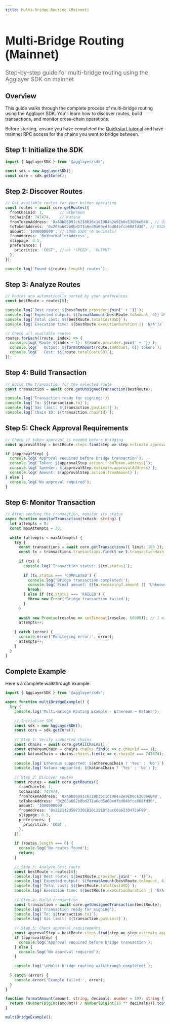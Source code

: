 ```yaml
---
title: Multi-Bridge Routing (Mainnet)
---
```


<!-- Page Header Component -->
<h1 style="text-align: left; font-size: 38px; font-weight: 700; font-family: 'Inter Tight', sans-serif;">
  Multi-Bridge Routing (Mainnet)
</h1>

<div style="text-align: left; margin: 0.5rem 0;">
  <p style="font-size: 18px; color: #666; max-width: 600px; margin: 0;">
    Step-by-step guide for multi-bridge routing using the Agglayer SDK on mainnet
  </p>
</div>

## Overview

This guide walks through the complete process of multi-bridge routing using the Agglayer SDK. You'll learn how to discover routes, build transactions, and monitor cross-chain operations.

Before starting, ensure you have completed the [Quickstart tutorial](../../quickstart.md) and have mainnet RPC access for the chains you want to bridge between.

## Step 1: Initialize the SDK

```typescript
import { AggLayerSDK } from '@agglayer/sdk';

const sdk = new AggLayerSDK();
const core = sdk.getCore();
```

## Step 2: Discover Routes

```typescript
// Get available routes for your bridge operation
const routes = await core.getRoutes({
  fromChainId: 1,       // Ethereum
  toChainId: 747474,    // Katana
  fromTokenAddress: '0xA0b86991c6218b36c1d19D4a2e9Eb0cE3606eB48', // USDC on Ethereum
  toTokenAddress: '0x203a662b0bd271a6ed5a60edfbd04bfce608fd36', // USDC on Katana
  amount: '1000000000', // 1000 USDC (6 decimals)
  fromAddress: '0xYourWalletAddress',
  slippage: 0.5,
  preferences: {
    prioritize: 'COST', // or 'SPEED', 'OUTPUT'
  },
});

console.log(`Found ${routes.length} routes`);
```

## Step 3: Analyze Routes

```typescript
// Routes are automatically sorted by your preferences
const bestRoute = routes[0];

console.log(`Best route: ${bestRoute.provider.join(' + ')}`);
console.log(`Expected output: ${formatAmount(bestRoute.toAmount, 6)} USDC`);
console.log(`Total cost: $${bestRoute.totalCostUSD}`);
console.log(`Execution time: ${bestRoute.executionDuration || 'N/A'}s`);

// Check all available routes
routes.forEach((route, index) => {
  console.log(`Route ${index + 1}: ${route.provider.join(' + ')}`);
  console.log(`  Output: ${formatAmount(route.toAmount, 6)} tokens`);
  console.log(`  Cost: $${route.totalCostUSD}`);
});
```

## Step 4: Build Transaction

```typescript
// Build the transaction for the selected route
const transaction = await core.getUnsignedTransaction(bestRoute);

console.log('Transaction ready for signing:');
console.log(`To: ${transaction.to}`);
console.log(`Gas limit: ${transaction.gasLimit}`);
console.log(`Chain ID: ${transaction.chainId}`);
```

## Step 5: Check Approval Requirements

```typescript
// Check if token approval is needed before bridging
const approvalStep = bestRoute.steps.find(step => step.estimate.approvalAddress);

if (approvalStep) {
  console.log('Approval required before bridge transaction');
  console.log(`Token: ${approvalStep.action.fromToken.address}`);
  console.log(`Spender: ${approvalStep.estimate.approvalAddress}`);
  console.log(`Amount: ${approvalStep.action.fromAmount}`);
} else {
  console.log('No approval required');
}
```

## Step 6: Monitor Transaction

```typescript
// After sending the transaction, monitor its status
async function monitorTransaction(txHash: string) {
  let attempts = 0;
  const maxAttempts = 20;
  
  while (attempts < maxAttempts) {
    try {
      const transactions = await core.getTransactions({ limit: 100 });
      const tx = transactions.transactions.find(t => t.transactionHash === txHash);
      
      if (tx) {
        console.log(`Transaction status: ${tx.status}`);
        
        if (tx.status === 'COMPLETED') {
          console.log('Bridge transaction completed!');
          console.log(`Final amount: ${tx.receiving?.amount || 'Unknown'}`);
          break;
        } else if (tx.status === 'FAILED') {
          throw new Error('Bridge transaction failed');
        }
      }
      
      await new Promise(resolve => setTimeout(resolve, 60000)); // 1 minute
      attempts++;
      
    } catch (error) {
      console.error('Monitoring error:', error);
      attempts++;
    }
  }
}
```

## Complete Example

Here's a complete walkthrough example:

```typescript
import { AggLayerSDK } from '@agglayer/sdk';

async function multiBridgeExample() {
  try {
    console.log('Multi-Bridge Routing Example - Ethereum → Katana');
    
    // Initialize SDK
    const sdk = new AggLayerSDK();
    const core = sdk.getCore();
    
    // Step 1: Verify supported chains
    const chains = await core.getAllChains();
    const ethereumChain = chains.chains.find(c => c.chainId === 1);
    const katanaChain = chains.chains.find(c => c.chainId === 747474);
    
    console.log(`Ethereum supported: ${ethereumChain ? 'Yes' : 'No'}`);
    console.log(`Katana supported: ${katanaChain ? 'Yes' : 'No'}`);
    
    // Step 2: Discover routes
    const routes = await core.getRoutes({
      fromChainId: 1,
      toChainId: 747474,
      fromTokenAddress: '0xA0b86991c6218b36c1d19D4a2e9Eb0cE3606eB48',
      toTokenAddress: '0x203a662b0bd271a6ed5a60edfbd04bfce608fd36',
      amount: '1000000000',
      fromAddress: '0x222112d597336CB201221Bf3acC0a6230475aF99',
      slippage: 0.5,
      preferences: {
        prioritize: 'COST',
      },
    });
    
    if (routes.length === 0) {
      console.log('No routes found');
      return;
    }
    
    // Step 3: Analyze best route
    const bestRoute = routes[0];
    console.log(`Best route: ${bestRoute.provider.join(' + ')}`);
    console.log(`Expected output: ${formatAmount(bestRoute.toAmount, 6)} USDC`);
    console.log(`Total cost: $${bestRoute.totalCostUSD}`);
    console.log(`Execution time: ${bestRoute.executionDuration || 'N/A'}s`);
    
    // Step 4: Build transaction
    const transaction = await core.getUnsignedTransaction(bestRoute);
    console.log('Transaction ready for signing');
    console.log(`To: ${transaction.to}`);
    console.log(`Gas limit: ${transaction.gasLimit}`);
    
    // Step 5: Check approval requirements
    const approvalStep = bestRoute.steps.find(step => step.estimate.approvalAddress);
    if (approvalStep) {
      console.log('Approval required before bridge transaction');
    } else {
      console.log('No approval required');
    }
    
    console.log('\nMulti-bridge routing walkthrough completed!');
    
  } catch (error) {
    console.error('Example failed:', error);
  }
}

function formatAmount(amount: string, decimals: number = 18): string {
  return (Number(BigInt(amount)) / Number(BigInt(10 ** decimals))).toString();
}

multiBridgeExample();
```